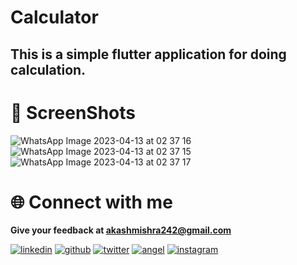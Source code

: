 # Calculator
This is a simple flutter application for doing calculation.
---
# 📸 ScreenShots
![WhatsApp Image 2023-04-13 at 02 37 16](https://user-images.githubusercontent.com/91900783/231708241-8eea9c68-13dc-4962-aa3f-80e53bce600f.jpg)
![WhatsApp Image 2023-04-13 at 02 37 15](https://user-images.githubusercontent.com/91900783/231708230-e31fb122-a4cc-48b0-996b-880a11742ee5.jpg)
![WhatsApp Image 2023-04-13 at 02 37 17](https://user-images.githubusercontent.com/91900783/231708245-d3023127-5fbc-40b9-955d-092801800c67.jpg)

 # 🌐 Connect with me 
**Give your feedback at akashmishra242@gmail.com**

[![linkedin](https://img.shields.io/badge/linkedin-0A66C2?style=for-the-badge&logo=linkedin&logoColor=white)](https://www.linkedin.com/in/akash-mishra09/)
[![github](https://img.shields.io/badge/github-333?style=for-the-badge&logo=github&logoColor=white)](https://twitter.com/mishra_akash242)
[![twitter](https://img.shields.io/badge/twitter-00acee?style=for-the-badge&logo=twitter&logoColor=white)](https://twitter.com/mishra_akash242)
[![angel](https://img.shields.io/badge/angellist-white?style=for-the-badge&logo=angellist&logoColor=black)](https://angel.co/u/akash-mishra09)
[![instagram](https://img.shields.io/badge/instagram-E1306C?style=for-the-badge&logo=instagram&logoColor=white)](https://www.instagram.com/misha_akash/)
